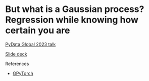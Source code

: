 # But what is a Gaussian process? Regression while knowing how certain you are

[PyData Global 2023 talk](https://github.com/KrisNguyen135/Talks/tree/main/2023_12_gp)

[Slide deck](https://github.com/KrisNguyen135/Talks/tree/main/2023_12_gp/slides.pdf)

References
- [GPyTorch](https://gpytorch.ai/)
